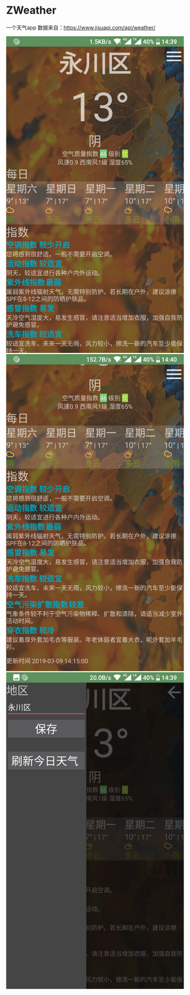 # ZWeather
一个天气app
数据来自：https://www.jisuapi.com/api/weather/

<img src="/screenshots/Screenshot_2019-03-09-14-39-04.png" width="480"/>

<img src="/screenshots/Screenshot_2019-03-09-14-40-32.png" width="480"/>

<img src="/screenshots/Screenshot_2019-03-09-14-39-25.png" width="480"/>
